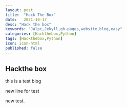 ```yaml
---
layout: post
title:  "Hack The Box"
date:   2021-10-17
desc: "Hack the box"
keywords: "Jalpc,Jekyll,gh-pages,website,blog,easy"
categories: [Hackthebox,Python]
tags: [Hackthebox,Python]
icon: icon-html
published: false
---
```


## Hackthe box

this is a test blog

new line for test

new test. 
